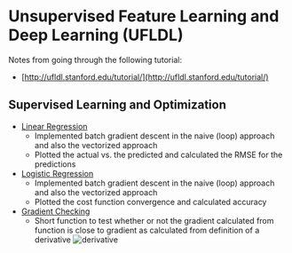# Unsupervised Feature Learning and Deep Learning (UFLDL)

Notes from going through the following tutorial:

* [http://ufldl.stanford.edu/tutorial/](http://ufldl.stanford.edu/tutorial/)

## Supervised Learning and Optimization

* [Linear Regression](ex1/linear_regression.py)
    * Implemented batch gradient descent in the naive (loop) approach and also the vectorized approach
    * Plotted the actual vs. the predicted and calculated the RMSE for the predictions
* [Logistic Regression](ex1/log_regression.py)
    * Implemented batch gradient descent in the naive (loop) approach and also the vectorized approach
    * Plotted the cost function convergence and calculated accuracy
* [Gradient Checking](ex1/gradient_checker.py)
	* Short function to test whether or not the gradient calculated from function is close to gradient as calculated from definition of a derivative ![derivative](http://bit.ly/2ibjZKt)

